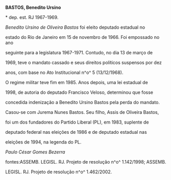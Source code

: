 **BASTOS, Benedito Ursino**



\* dep. est. RJ 1967-1969.



*Benedito Ursino de Oliveira Bastos* foi eleito deputado estadual no

estado do Rio de Janeiro em 15 de novembro de 1966. Foi empossado no ano

seguinte para a legislatura 1967-1971. Contudo, no dia 13 de março de

1969, teve o mandato cassado e seus direitos políticos suspensos por dez

anos, com base no Ato Institucional n^o^ 5 (13/12/1968).



O regime militar teve fim em 1985. Anos depois, uma lei estadual de

1998, de autoria do deputado Francisco Veloso, determinou que fosse

concedida indenização a Benedito Ursino Bastos pela perda do mandato.



Casou-se com Jurema Nunes Bastos. Seu filho, Assis de Oliveira Bastos,

foi um dos fundadores do Partido Liberal (PL), em 1983, suplente de

deputado federal nas eleições de 1986 e de deputado estadual nas

eleições de 1994, na legenda do PL.



*Paulo César Gomes Bezerra*



fontes:ASSEMB. LEGISL. RJ. Projeto de resolução n^o^ 1.142/1998; ASSEMB.

LEGISL. RJ. Projeto de resolução n^o^ 1.462/2002.

